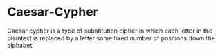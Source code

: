 # Caesar-Cypher
Caesar cypher is a type of substitution cipher in which each letter in the plaintext is replaced by a letter some fixed number of positions down the alphabet.

